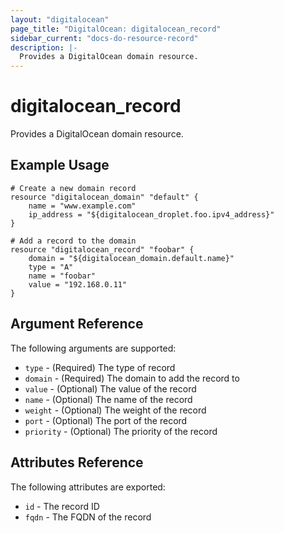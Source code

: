 ```yaml
---
layout: "digitalocean"
page_title: "DigitalOcean: digitalocean_record"
sidebar_current: "docs-do-resource-record"
description: |-
  Provides a DigitalOcean domain resource.
---
```


# digitalocean\_record

Provides a DigitalOcean domain resource.

## Example Usage

```
# Create a new domain record
resource "digitalocean_domain" "default" {
    name = "www.example.com"
    ip_address = "${digitalocean_droplet.foo.ipv4_address}"
}

# Add a record to the domain
resource "digitalocean_record" "foobar" {
    domain = "${digitalocean_domain.default.name}"
    type = "A"
    name = "foobar"
    value = "192.168.0.11"
}
```

## Argument Reference

The following arguments are supported:

* `type` - (Required) The type of record
* `domain` - (Required) The domain to add the record to
* `value` - (Optional) The value of the record
* `name` - (Optional) The name of the record
* `weight` - (Optional) The weight of the record
* `port` - (Optional) The port of the record
* `priority` - (Optional) The priority of the record

## Attributes Reference

The following attributes are exported:

* `id` - The record ID
* `fqdn` - The FQDN of the record

